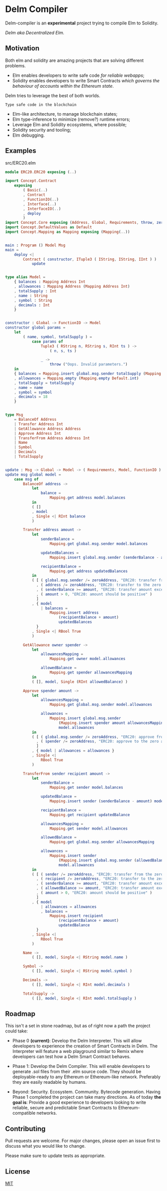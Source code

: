 # Delm Compiler
Delm-compiler is an **experimental** project trying to compile Elm to Solidity.

_Delm aka Decentralized Elm._

## Motivation

Both elm and solidity are amazing projects that are solving different problems.
* Elm enables developers to write safe code _for reliable webapps_;
* Solidity enables developers to write Smart Contracts _which governs the behaviour of accounts within the Ethereum state_.

Delm tries to leverage the best of both worlds.

`Type safe code in the blockchain`

* Elm-like architecture, to manage blockchain states;
* Elm type-inference to minimize (remove?) runtime errors;
* Leverage Elm and Solidity ecosystems, where possible;
* Solidity security and tooling;
* Elm debugging.

<!-- ## Installation

#### Installation - Linux, Mac OS

(Linux) Get the binary
```
> curl -L -o delm-interpreter.gz https://github.com/sellooh/delm-compiler/raw/master/bin/v0.0.1-alpha.1/delm-interpreter-x86_64-unknown-linux-gnu.gz
```

or (Mac M1) Get the binary
```
> curl -L -o delm-interpreter.gz https://github.com/sellooh/delm-compiler/raw/master/bin/v0.0.1-alpha.1/delm-interpreter-aarch64-apple-darwin.gz
```

or (Mac Intel) Get the binary.
```
> curl -L -o delm-interpreter.gz https://github.com/sellooh/delm-compiler/raw/master/bin/v0.0.1-alpha.1/delm-interpreter-x86_64-apple-darwin.gz
```

Extract:
```
> gunzip delm-interpreter.gz
```

Give It execution permissions.
```
> chmod +x delm-interpreter
```

Move to some place on your path.
```
> sudo mv delm-interpreter /usr/local/bin/
```

#### Download - Windows executable

Windows [download](https://github.com/sellooh/delm-compiler/raw/master/bin/v0.0.1-alpha.1/delm-interpreter-x86_64-pc-windows-msvc.exe.zip).

## Usage

Initialize the project.
```
> cd ~/Documents && mkdir my-project && cd my-project

> delm-interpreter init
```

Copy the [ERC20.elm](#examples) example. Paste It into src/ERC20.elm.
```
> mkdir src && touch src/ERC20.elm
```

Run.
```
> elm-interpreter run ERC20.elm
```

Visit http://localhost:8000/index.html
The interpreter will watch changes made to your contract. Refresh to see updates. -->

## Examples

src/ERC20.elm
```elm
module ERC20.ERC20 exposing (..)

import Concept.Contract
    exposing
        ( Basic(..)
        , Contract
        , FunctionIO(..)
        , Interface(..)
        , InterfaceIO(..)
        , deploy
        )
import Concept.Core exposing (Address, Global, Requirements, throw, zeroAddress)
import Concept.DefaultValues as Default
import Concept.Mapping as Mapping exposing (Mapping(..))


main : Program () Model Msg
main =
    deploy <|
        Contract ( constructor, ITuple3 ( IString, IString, IInt ) )
            update


type alias Model =
    { balances : Mapping Address Int
    , allowances : Mapping Address (Mapping Address Int)
    , totalSupply : Int
    , name : String
    , symbol : String
    , decimals : Int
    }


constructor : Global -> FunctionIO -> Model
constructor global params =
    let
        ( name, symbol, totalSupply ) =
            case params of
                Tuple3 ( RString n, RString s, RInt ts ) ->
                    ( n, s, ts )

                _ ->
                    throw ("Oops. Invalid parameters.")
    in
    { balances = Mapping.insert global.msg.sender totalSupply (Mapping.empty Default.int)
    , allowances = Mapping.empty (Mapping.empty Default.int)
    , totalSupply = totalSupply
    , name = name
    , symbol = symbol
    , decimals = 18
    }


type Msg
    = BalanceOf Address
    | Transfer Address Int
    | GetAllowance Address Address
    | Approve Address Int
    | TransferFrom Address Address Int
    | Name
    | Symbol
    | Decimals
    | TotalSupply


update : Msg -> Global -> Model -> ( Requirements, Model, FunctionIO )
update msg global model =
    case msg of
        BalanceOf address ->
            let
                balance =
                    Mapping.get address model.balances
            in
            ( []
            , model
            , Single <| RInt balance
            )

        Transfer address amount ->
            let
                senderBalance =
                    Mapping.get global.msg.sender model.balances

                updatedBalances =
                    Mapping.insert global.msg.sender (senderBalance - amount) model.balances

                recipientBalance =
                    Mapping.get address updatedBalances
            in
            ( [ ( global.msg.sender /= zeroAddress, "ERC20: transfer from the zero address" )
              , ( address /= zeroAddress, "ERC20: transfer to the zero address" )
              , ( senderBalance >= amount, "ERC20: transfer amount exceeds balance" )
              , ( amount > 0, "ERC20: amount should be positive" )
              ]
            , { model
                | balances =
                    Mapping.insert address
                        (recipientBalance + amount)
                        updatedBalances
              }
            , Single <| RBool True
            )

        GetAllowance owner spender ->
            let
                allowancesMapping =
                    Mapping.get owner model.allowances

                allowedBalance =
                    Mapping.get spender allowancesMapping
            in
            ( [], model, Single (RInt allowedBalance) )

        Approve spender amount ->
            let
                allowancesMapping =
                    Mapping.get global.msg.sender model.allowances

                allowances =
                    Mapping.insert global.msg.sender
                        (Mapping.insert spender amount allowancesMapping)
                        model.allowances
            in
            ( [ ( global.msg.sender /= zeroAddress, "ERC20: approve from the zero address" )
              , ( spender /= zeroAddress, "ERC20: approve to the zero address" )
              ]
            , { model | allowances = allowances }
            , Single <|
                RBool True
            )

        TransferFrom sender recipient amount ->
            let
                senderBalance =
                    Mapping.get sender model.balances

                updatedBalance =
                    Mapping.insert sender (senderBalance - amount) model.balances

                recipientBalance =
                    Mapping.get recipient updatedBalance

                allowancesMapping =
                    Mapping.get sender model.allowances

                allowedBalance =
                    Mapping.get global.msg.sender allowancesMapping

                allowances =
                    Mapping.insert sender
                        (Mapping.insert global.msg.sender (allowedBalance - amount) allowancesMapping)
                        model.allowances
            in
            ( [ ( sender /= zeroAddress, "ERC20: transfer from the zero address" )
              , ( recipient /= zeroAddress, "ERC20: transfer to the zero address" )
              , ( senderBalance >= amount, "ERC20: transfer amount exceeds balance" )
              , ( allowedBalance >= amount, "ERC20: transfer amount exceeds allowance" )
              , ( amount > 0, "ERC20: amount should be positive" )
              ]
            , { model
                | allowances = allowances
                , balances =
                    Mapping.insert recipient
                        (recipientBalance + amount)
                        updatedBalance
              }
            , Single <|
                RBool True
            )

        Name ->
            ( [], model, Single <| RString model.name )

        Symbol ->
            ( [], model, Single <| RString model.symbol )

        Decimals ->
            ( [], model, Single <| RInt model.decimals )

        TotalSupply ->
            ( [], model, Single <| RInt model.totalSupply )
```

## Roadmap

This isn't a set in stone roadmap, but as of right now a path the project could take:

* Phase 0 **(current)**: Develop the Delm Interpreter. This will allow developers to experience the creation of Smart Contracts in Delm. The Interpreter will feature a web playground similar to Remix where developers can test how a Delm Smart Contract behaves.

* Phase 1: Develop the Delm Compiler. This will enable developers to generate .sol files from their .elm source code. They should be deployable-ready to any Ethereum or Ethereum-like network. Preferably they are easily readable by humans.

* Beyond: Security. Ecosystem. Community. Bytecode generation. Having Phase 1 completed the project can take many directions. As of today **the goal is**: Provide a good experience to developers looking to write reliable, secure and predictable Smart Contracts to Ethereum-compatible networks.

## Contributing
Pull requests are welcome. For major changes, please open an issue first to discuss what you would like to change.

Please make sure to update tests as appropriate.

## License
[MIT](https://choosealicense.com/licenses/mit/)
